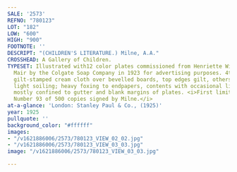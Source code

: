 ```yaml
---
SALE: '2573'
REFNO: "780123"
LOT: "182"
LOW: "600"
HIGH: "900"
FOOTNOTE: ''
DESCRIPT: "(CHILDREN'S LITERATURE.) Milne, A.A."
CROSSHEAD: A Gallery of Children.
TYPESET: Illustrated with12 color plates commissioned from Henriette Willebeek la
  Mair by the Colgate Soap Company in 1923 for advertising purposes. 4to, publisher's
  gilt-stamped cream cloth over bevelled boards, top edges gilt, others uncut, scattered,
  light soiling; heavy foxing to endpapers, contents with occasional light foxing
  mostly confined to gutter and blank margins of plates. <i>First limited edition.
  Number 93 of 500 copies signed by Milne.</i>
at-a-glance: 'London: Stanley Paul & Co., (1925)'
year: 1925
pullquote: ''
background_color: "#ffffff"
images:
- "/v1621886006/2573/780123_VIEW_02_02.jpg"
- "/v1621886006/2573/780123_VIEW_03_03.jpg"
image: "/v1621886006/2573/780123_VIEW_03_03.jpg"

---
```

